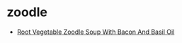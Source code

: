 # zoodle

 * [Root Vegetable Zoodle Soup With Bacon And Basil Oil](index/r/root-vegetable-zoodle-soup-with-bacon-and-basil-oil.json)
